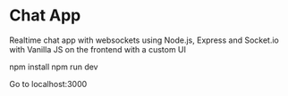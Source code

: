 # Chat App
Realtime chat app with websockets using Node.js, Express and Socket.io with Vanilla JS on the frontend with a custom UI


npm install
npm run dev

Go to localhost:3000

